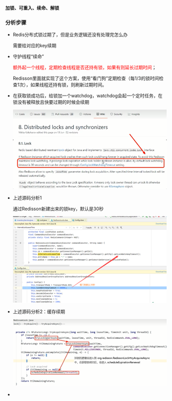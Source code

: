 #### 加锁、可重入、续命、解锁

### 分析步骤

- Redis分布式锁过期了，但是业务逻辑还没有处理完怎么办

  需要给对应的key续期

- 守护线程“续命”

  <font color = 'red'>额外起一个线程，定期检查线程是否还持有锁，如果有则延长过期时间</font>；

  Redisson里面就实现了这个方案，使用“看门狗”定期检查（每1/3的锁时间检查1次），如果线程还持有锁，则刷新过期时间。

- 在获取锁成功后，给锁加一个watchdog，watchdog会起一个定时任务，在锁没有被释放且快要过期的时候会续期

  ![](images/12.看门狗续期.jpg)

- 上述源码分析1

  通过Redisson新建出来的锁key，默认是30秒

  ![](images/13.看门狗默认时间30秒.jpg)

- 上述源码分析2：缓存续期

  ![](images/14.源码分析2.jpg)

- 

